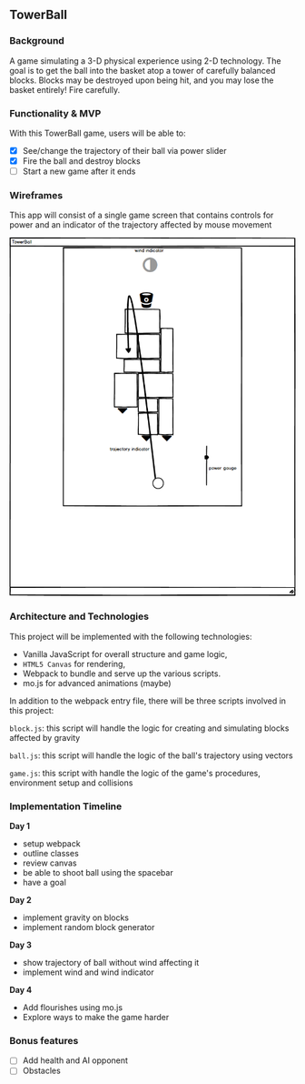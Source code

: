 ## TowerBall

### Background

A game simulating a 3-D physical experience using 2-D technology. The goal is to get the ball into the basket atop a tower of carefully balanced blocks. Blocks may be destroyed upon being hit, and you may lose the basket entirely! Fire carefully.

### Functionality & MVP  

With this TowerBall game, users will be able to:

- [x] See/change the trajectory of their ball via power slider
- [x] Fire the ball and destroy blocks
- [ ] Start a new game after it ends

### Wireframes

This app will consist of a single game screen that contains controls for power and an indicator of the trajectory affected by mouse movement

![wireframes](images/towerball.png)

### Architecture and Technologies

This project will be implemented with the following technologies:

- Vanilla JavaScript for overall structure and game logic,
- `HTML5 Canvas` for rendering,
- Webpack to bundle and serve up the various scripts.
- mo.js for advanced animations (maybe)

In addition to the webpack entry file, there will be three scripts involved in this project:

`block.js`: this script will handle the logic for creating and simulating blocks affected by gravity

`ball.js`: this script will handle the logic of the ball's trajectory using vectors

`game.js`: this script with handle the logic of the game's procedures, environment setup and collisions

### Implementation Timeline

**Day 1**
- setup webpack
- outline classes
- review canvas
- be able to shoot ball using the spacebar
- have a goal

**Day 2**
- implement gravity on blocks
- implement random block generator

**Day 3**
- show trajectory of ball without wind affecting it
- implement wind and wind indicator

**Day 4**
- Add flourishes using mo.js
- Explore ways to make the game harder

### Bonus features

- [ ] Add health and AI opponent
- [ ] Obstacles